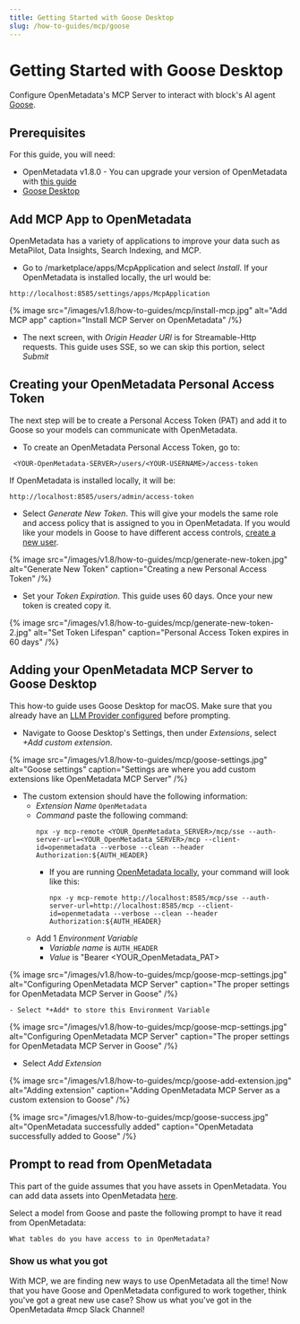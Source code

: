 ```yaml
---
title: Getting Started with Goose Desktop
slug: /how-to-guides/mcp/goose
---
```


# Getting Started with Goose Desktop

Configure OpenMetadata's MCP Server to interact with block's AI agent [Goose](https://github.com/block/goose). 

## Prerequisites
For this guide, you will need:
- OpenMetadata v1.8.0 - You can upgrade your version of OpenMetadata with [this guide](https://docs.open-metadata.org/latest/deployment/upgrade)
- [Goose Desktop](https://block.github.io/goose/docs/quickstart/)


## Add MCP App to OpenMetadata
OpenMetadata has a variety of applications to improve your data such as MetaPilot, Data Insights, Search Indexing, and MCP.

- Go to <YOUR-OpenMetadata-SERVER>/marketplace/apps/McpApplication and select *Install*. If your OpenMetadata is installed locally, the url would be:
```
http://localhost:8585/settings/apps/McpApplication
```

{% image
src="/images/v1.8/how-to-guides/mcp/install-mcp.jpg"
alt="Add MCP app"
caption="Install MCP Server on OpenMetadata"
/%}

- The next screen, with *Origin Header URI* is for Streamable-Http requests. This guide uses SSE, so we can skip this portion, select *Submit*

## Creating your OpenMetadata Personal Access Token
The next step will be to create a Personal Access Token (PAT) and add it to Goose so your models can communicate with OpenMetadata.

- To create an OpenMetadata Personal Access Token, go to:
```
 <YOUR-OpenMetadata-SERVER>/users/<YOUR-USERNAME>/access-token
```

If OpenMetadata is installed locally, it will be:
```
http://localhost:8585/users/admin/access-token
```

- Select *Generate New Token*. This will give your models the same role and access policy that is assigned to you in OpenMetadata. If you would like your models in Goose to have different access controls, [create a new user](https://docs.open-metadata.org/latest/how-to-guides/admin-guide/roles-policies/use-cases).

{% image
src="/images/v1.8/how-to-guides/mcp/generate-new-token.jpg"
alt="Generate New Token"
caption="Creating a new Personal Access Token"
/%}

- Set your *Token Expiration*. This guide uses 60 days. Once your new token is created copy it.

{% image
src="/images/v1.8/how-to-guides/mcp/generate-new-token-2.jpg"
alt="Set Token Lifespan"
caption="Personal Access Token expires in 60 days"
/%}

## Adding your OpenMetadata MCP Server to Goose Desktop
This how-to guide uses Goose Desktop for macOS. Make sure that you already have an [LLM Provider configured](https://block.github.io/goose/docs/quickstart/#configure-provider) before prompting.

- Navigate to Goose Desktop's Settings, then under *Extensions*, select *+Add custom extension*. 

{% image
src="/images/v1.8/how-to-guides/mcp/goose-settings.jpg"
alt="Goose settings"
caption="Settings are where you add custom extensions like OpenMetadata MCP Server"
/%}

- The custom extension should have the following information:
  - *Extension Name* `OpenMetadata`
  - *Command* paste the following command:
    ```
    npx -y mcp-remote <YOUR_OpenMetadata_SERVER>/mcp/sse --auth-server-url=<YOUR_OpenMetadata_SERVER>/mcp --client-id=openmetadata --verbose --clean --header Authorization:${AUTH_HEADER}
    ```
    - If you are running [OpenMetadata locally](https://docs.open-metadata.org/latest/quick-start/local-docker-deployment), your command will look like this:
      ```
      npx -y mcp-remote http://localhost:8585/mcp/sse --auth-server-url=http://localhost:8585/mcp --client-id=openmetadata --verbose --clean --header Authorization:${AUTH_HEADER}
      ```
  - Add 1 *Environment Variable*
    - *Variable name* is `AUTH_HEADER`
    - *Value* is "Bearer <YOUR_OpenMetadata_PAT>

{% image
src="/images/v1.8/how-to-guides/mcp/goose-mcp-settings.jpg"
alt="Configuring OpenMetadata MCP Server"
caption="The proper settings for OpenMetadata MCP Server in Goose"
/%}

    - Select *+Add* to store this Environment Variable
{% image
src="/images/v1.8/how-to-guides/mcp/goose-mcp-settings.jpg"
alt="Configuring OpenMetadata MCP Server"
caption="The proper settings for OpenMetadata MCP Server in Goose"
/%}

  - Select *Add Extension*

{% image
src="/images/v1.8/how-to-guides/mcp/goose-add-extension.jpg"
alt="Adding extension"
caption="Adding OpenMetadata MCP Server as a custom extension to Goose"
/%}

{% image
src="/images/v1.8/how-to-guides/mcp/goose-success.jpg"
alt="OpenMetadata successfully added"
caption="OpenMetadata successfully added to Goose"
/%}

## Prompt to read from OpenMetadata
This part of the guide assumes that you have assets in OpenMetadata. You can add data assets into OpenMetadata [here](https://docs.open-metadata.org/latest/connectors).

Select a model from Goose and paste the following prompt to have it read from OpenMetadata:
```
What tables do you have access to in OpenMetadata?
```


### Show us what you got
With MCP, we are finding new ways to use OpenMetadata all the time! Now that you have Goose and OpenMetadata configured to work together, think you've got a great new use case? Show us what you've got in the OpenMetadata #mcp Slack Channel!
